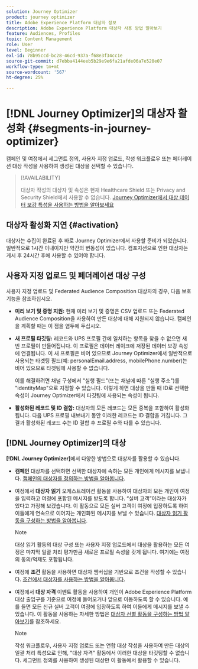 ```yaml
---
solution: Journey Optimizer
product: journey optimizer
title: Adobe Experience Platform 대상자 정보
description: Adobe Experience Platform 대상자 사용 방법 알아보기
feature: Audiences, Profiles
topic: Content Management
role: User
level: Beginner
exl-id: 78b95ccd-bc28-46cd-937a-f68e3f34cc1e
source-git-commit: d7ebba4144eeb5b29e9e6fa21afde06a7e520e07
workflow-type: tm+mt
source-wordcount: '567'
ht-degree: 25%

---
```


# [!DNL Journey Optimizer]의 대상자 활성화 {#segments-in-journey-optimizer}

캠페인 및 여정에서 세그먼트 정의, 사용자 지정 업로드, 작성 워크플로우 또는 페더레이션 대상 작성을 사용하여 생성된 대상을 선택할 수 있습니다.

>[!AVAILABILITY]
>
>대상자 작성의 대상자 및 속성은 현재 Healthcare Shield 또는 Privacy and Security Shield에서 사용할 수 없습니다. [Journey Optimizer에서 대상 데이터 보강 특성을 사용하는 방법을 알아보세요](../audience/about-audiences.md#enrichment)

## 대상자 활성화 지연 {#activation}

대상자는 수집이 완료된 후 바로 Journey Optimizer에서 사용할 준비가 되었습니다. 일반적으로 1시간 이내이지만 약간의 변동성이 있습니다. 컴포지션으로 인한 대상자는 게시 후 24시간 후에 사용할 수 있어야 합니다.

## 사용자 지정 업로드 및 페더레이션 대상 구성

사용자 지정 업로드 및 Federated Audience Composition 대상자의 경우, 다음 보호 기능을 참조하십시오.

* **미리 보기 및 증명 지원:** 현재 미리 보기 및 증명은 CSV 업로드 또는 Federated Audience Composition을 사용하여 만든 대상에 대해 지원되지 않습니다. 캠페인을 계획할 때는 이 점을 염두에 두십시오.

* **새 프로필 타깃팅:** 레코드와 UPS 프로필 간에 일치하는 항목을 찾을 수 없으면 새 빈 프로필이 만들어집니다. 이 프로필은 데이터 레이크에 저장된 데이터 보강 속성에 연결됩니다. 이 새 프로필은 비어 있으므로 Journey Optimizer에서 일반적으로 사용되는 타겟팅 필드(예: personalEmail.address, mobilePhone.number)는 비어 있으므로 타겟팅에 사용할 수 없습니다.

  이를 해결하려면 채널 구성에서 &quot;실행 필드&quot;(또는 채널에 따른 &quot;실행 주소&quot;)를 &quot;identityMap&quot;으로 지정할 수 있습니다. 이렇게 하면 대상을 만들 때 ID로 선택한 속성이 Journey Optimizer에서 타깃팅에 사용되는 속성이 됩니다.

* **활성화된 레코드 및 ID 결합:** 대상자의 모든 레코드는 모든 중복을 포함하여 활성화됩니다. 다음 UPS 프로필 내보내기 동안 이러한 레코드는 ID 결합을 거칩니다. 그 결과 활성화된 레코드 수는 ID 결합 후 프로필 수와 다를 수 있습니다.

## [!DNL Journey Optimizer]의 대상

**[!DNL Journey Optimizer]**&#x200B;에서 다양한 방법으로 대상자를 활용할 수 있습니다.

* **캠페인** 대상자를 선택하면 선택한 대상자에 속하는 모든 개인에게 메시지를 보냅니다. [캠페인의 대상자를 정의하는 방법을 알아봅니다](../campaigns/create-campaign.md#define-the-audience-audience).

* 여정에서 **대상자 읽기** 오케스트레이션 활동을 사용하여 대상자의 모든 개인이 여정을 입력하고 여정에 포함된 메시지를 받도록 합니다. “실버 고객”이라는 대상자가 있다고 가정해 보겠습니다. 이 활동으로 모든 실버 고객이 여정에 입장하도록 하여 이들에게 연속으로 이어지는 개인화된 메시지를 보낼 수 있습니다. [대상자 읽기 활동을 구성하는 방법을 알아봅니다](../building-journeys/read-audience.md#configuring-segment-trigger-activity).

  >[!NOTE]
  >
  >대상 읽기 활동의 대상 구성 또는 사용자 지정 업로드에서 대상을 활용하는 모든 여정은 마지막 일괄 처리 평가만큼 새로운 프로필 속성을 갖게 됩니다. 여기에는 여정의 동의/억제도 포함됩니다.

* 여정에 **조건** 활동을 사용하면 대상자 멤버십을 기반으로 조건을 작성할 수 있습니다. [조건에서 대상자를 사용하는 방법을 알아봅니다](../building-journeys/condition-activity.md#using-a-segment).

* 여정에서 **대상 자격** 이벤트 활동을 사용하여 개인이 Adobe Experience Platform 대상 출입구를 기준으로 여정에 들어오거나 앞으로 이동하도록 할 수 있습니다. 예를 들면 모든 신규 실버 고객이 여정에 입장하도록 하여 이들에게 메시지를 보낼 수 있습니다. 이 활동을 사용하는 자세한 방법은 [대상자 선별 활동을 구성하는 방법 알아보기](../building-journeys/audience-qualification-events.md)를 참조하세요.

  >[!NOTE]
  >
  >작성 워크플로우, 사용자 지정 업로드 또는 연합 대상 작성을 사용하여 만든 대상의 일괄 처리 특성으로 인해, &quot;대상 자격&quot; 활동에서 이러한 대상을 타깃팅할 수 없습니다. 세그먼트 정의를 사용하여 생성된 대상만 이 활동에서 활용할 수 있습니다.
